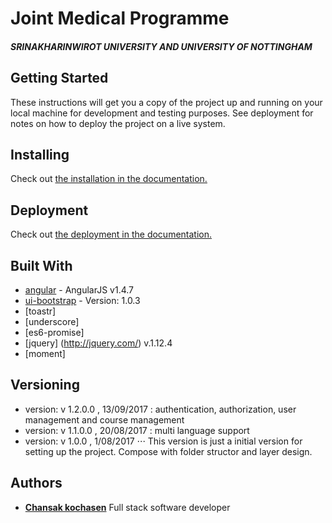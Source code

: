 # Joint Medical Programme 
##### SRINAKHARINWIROT UNIVERSITY AND UNIVERSITY OF NOTTINGHAM

## Getting Started

These instructions will get you a copy of the project up and running on your local machine for development and testing purposes. See deployment for notes on how to deploy the project on a live system.

## Installing

Check out 
[the installation in the documentation.](https://github.com/chansak/swu/tree/master/document/installation.md)

## Deployment

Check out 
[the deployment in the documentation.](https://github.com/chansak/swu/tree/master/document/deployment.md)

## Built With

* [angular](http://angularjs.org) - AngularJS v1.4.7
* [ui-bootstrap](http://angular-ui.github.io/bootstrap/) - Version: 1.0.3
* [toastr]
* [underscore]
* [es6-promise]
* [jquery] (http://jquery.com/) v.1.12.4
* [moment]

## Versioning
* version: v 1.2.0.0 , 13/09/2017 : authentication, authorization, user management and course management
* version: v 1.1.0.0 , 20/08/2017 : multi language support
* version: v 1.0.0 , 1/08/2017
⋅⋅⋅ This version is just a initial version for setting up the project. Compose with folder structor and layer design.

## Authors
 
* **[Chansak kochasen](https://github.com/chansak)** Full stack software developer
